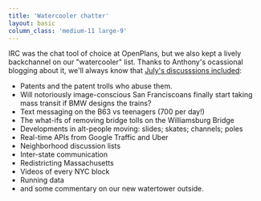 ```yaml
---
title: 'Watercooler chatter'
layout: basic
column_class: 'medium-11 large-9'
---
```


IRC was the chat tool of choice at OpenPlans, but we also kept a lively backchannel on our "watercooler" list. Thanks to Anthony's ocassional blogging about it, we'll always know that <a href="http://blog.openplans.org/2011/07/from-the-watercooler-2/">July's discusssions included</a>:
 * Patents and the patent trolls who abuse them. 
 * Will notoriously image-conscious San Franciscoans finally start taking mass transit if BMW designs the trains? 
 * Text messaging on the B63 vs teenagers (700 per day!)
 * The what-ifs of removing bridge tolls on the Williamsburg Bridge
 * Developments in alt-people moving: slides; skates; channels; poles
 * Real-time APIs from Google Traffic and Uber
 * Neighborhood discussion lists
 * Inter-state communication
 * Redistricting Massachusetts
 * Videos of every NYC block
 * Running data 
 * and some commentary on our new watertower outside.
